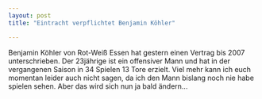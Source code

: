 ```yaml
---
layout: post
title: "Eintracht verpflichtet Benjamin Köhler"

---
```


Benjamin Köhler von Rot-Weiß Essen hat gestern einen Vertrag bis 2007 unterschrieben. Der 23jährige ist ein offensiver Mann und hat in der vergangenen Saison in 34 Spielen 13 Tore erzielt. Viel mehr kann ich euch momentan leider auch nicht sagen, da ich den Mann bislang noch nie habe spielen sehen. Aber das wird sich nun ja bald ändern...


